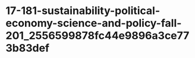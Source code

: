# 17-181-sustainability-political-economy-science-and-policy-fall-201_2556599878fc44e9896a3ce773b83def